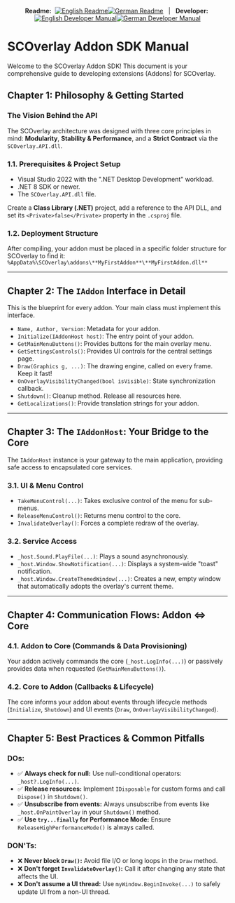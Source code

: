<p align="center">
  <strong>Readme:</strong>&nbsp;
  <a href="../README.md"><img src="https://img.shields.io/badge/EN-ff6f00?style=flat-square" alt="English Readme"></a><!--
  --><a href="../README.de.md"><img src="https://img.shields.io/badge/DE-ff6f00?style=flat-square" alt="German Readme"></a>
  &nbsp;&nbsp;|&nbsp;&nbsp;
  <strong>Developer:</strong>&nbsp;
  <a href="SDK_MANUAL.md"><img src="https://img.shields.io/badge/EN-007bff?style=flat-square" alt="English Developer Manual"></a><!--
  --><a href="SDK_MANUAL.de.md"><img src="https://img.shields.io/badge/DE-ff6f00?style=flat-square" alt="German Developer Manual"></a>
</p>

# SCOverlay Addon SDK Manual

Welcome to the SCOverlay Addon SDK! This document is your comprehensive guide to developing extensions (Addons) for SCOverlay.

## Chapter 1: Philosophy & Getting Started

### The Vision Behind the API
The SCOverlay architecture was designed with three core principles in mind: **Modularity**, **Stability & Performance**, and a **Strict Contract** via the `SCOverlay.API.dll`.

### 1.1. Prerequisites & Project Setup
- Visual Studio 2022 with the ".NET Desktop Development" workload.
- .NET 8 SDK or newer.
- The `SCOverlay.API.dll` file.

Create a **Class Library (.NET)** project, add a reference to the API DLL, and set its `<Private>false</Private>` property in the `.csproj` file.

### 1.2. Deployment Structure
After compiling, your addon must be placed in a specific folder structure for SCOverlay to find it:
`%AppData%\SCOverlay\addons\**MyFirstAddon**\**MyFirstAddon.dll**`

---

## Chapter 2: The `IAddon` Interface in Detail

This is the blueprint for every addon. Your main class must implement this interface.
*   `Name, Author, Version`: Metadata for your addon.
*   `Initialize(IAddonHost host)`: The entry point of your addon.
*   `GetMainMenuButtons()`: Provides buttons for the main overlay menu.
*   `GetSettingsControls()`: Provides UI controls for the central settings page.
*   `Draw(Graphics g, ...)`: The drawing engine, called on every frame. Keep it fast!
*   `OnOverlayVisibilityChanged(bool isVisible)`: State synchronization callback.
*   `Shutdown()`: Cleanup method. Release all resources here.
*   `GetLocalizations()`: Provide translation strings for your addon.

---

## Chapter 3: The `IAddonHost`: Your Bridge to the Core

The `IAddonHost` instance is your gateway to the main application, providing safe access to encapsulated core services.

### 3.1. UI & Menu Control
*   `TakeMenuControl(...)`: Takes exclusive control of the menu for sub-menus.
*   `ReleaseMenuControl()`: Returns menu control to the core.
*   `InvalidateOverlay()`: Forces a complete redraw of the overlay.

### 3.2. Service Access
*   `_host.Sound.PlayFile(...)`: Plays a sound asynchronously.
*   `_host.Window.ShowNotification(...)`: Displays a system-wide "toast" notification.
*   `_host.Window.CreateThemedWindow(...)`: Creates a new, empty window that automatically adopts the overlay's current theme.

---

## Chapter 4: Communication Flows: Addon <=> Core

### 4.1. Addon to Core (Commands & Data Provisioning)
Your addon actively commands the core (`_host.LogInfo(...)`) or passively provides data when requested (`GetMainMenuButtons()`).

### 4.2. Core to Addon (Callbacks & Lifecycle)
The core informs your addon about events through lifecycle methods (`Initialize`, `Shutdown`) and UI events (`Draw`, `OnOverlayVisibilityChanged`).

---

## Chapter 5: Best Practices & Common Pitfalls

### DOs:
*   ✅ **Always check for null:** Use null-conditional operators: `_host?.LogInfo(...)`.
*   ✅ **Release resources:** Implement `IDisposable` for custom forms and call `Dispose()` in `Shutdown()`.
*   ✅ **Unsubscribe from events:** Always unsubscribe from events like `_host.OnPaintOverlay` in your `Shutdown()` method.
*   ✅ **Use `try...finally` for Performance Mode:** Ensure `ReleaseHighPerformanceMode()` is always called.

### DON'Ts:
*   ❌ **Never block `Draw()`:** Avoid file I/O or long loops in the `Draw` method.
*   ❌ **Don't forget `InvalidateOverlay()`:** Call it after changing any state that affects the UI.
*   ❌ **Don't assume a UI thread:** Use `myWindow.BeginInvoke(...)` to safely update UI from a non-UI thread.